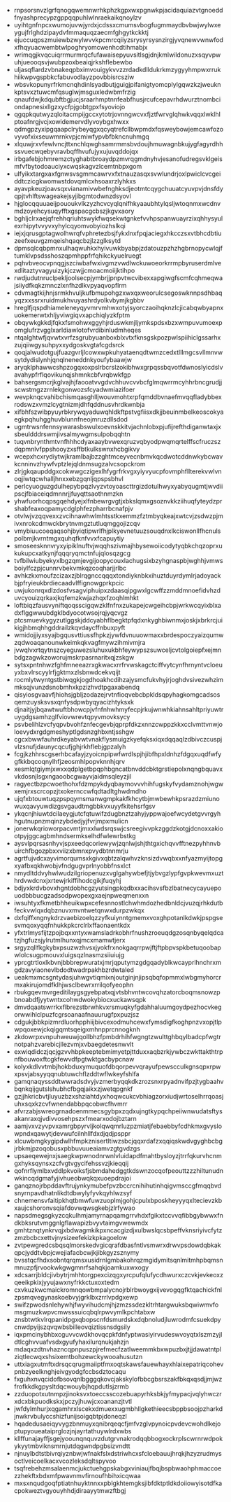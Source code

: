 * rnpsorsnvzlgrfqnogqwemnwrhkphzkgpxwxpgnwkpjacidaquiazvtgnoeddfnyashprecypzgppqqpuhlwlnraekaikqnoylzv
* uyihtgnfnpcxwumojuvwjyrdxjcdssxcmumsvbogfugmmaydbvbwjwylwxeygujfrlghdzipaydvfmmaquqzaecmfghgytkckktj
* ejuccuqpszmuiewbzwylwvvkpcmrcqiiyzsrysyrsysnzirgjyvqnewvwnwfodxfhqyuacwembtwlpoghryomcwenhcdtihmabjx
* wrimqgjkvqcuiqrrmurmrqcfufawaisepyuvsitlsgjdnjkmlwildonuzxsqyvpwuhjueooqsvjwubpzoxbeaiqjrkshflebewbo
* uljasqflardzvbnakeqpbximvouigykvvzzrdadkdlldukrkmzygyyhmpwxrrukhiikwpvgspbkcfabuvodlayzpovbbisrcsziw
* wbsvkopunyrfrkmcnqhdinlsyadbutjguigjpifanigtyomcplylgqwzkzjweuknkptsvxztuwcmfqsuglwjmsguxledwbmfrzig
* qnaufdwjkdqubftbgjucjsraarhmptnnfeabfhusjrcufcepavrhdwurztnombciondapnesixllgzxycfpjgobtgpxfsyoviojo
* qgqpkqutwyzqloitacmpijgccxytotrjovnngwcvxfjztfwrvglqhwkvqqxlwklhlptoafnrgjvcjxowidemervdlyvoybgxhwxx
* qdmgpzyxipgqaapclrybeyqgxqcyqtrefcllbwpmdxfqsweybowjemcawfozovyvofxixseuwmrnkvpjcmiwfypvbfbkncnuhmgq
* xlquwjrxvfewlvncjttxnchlqwghsamrmmsbvdoujhmuwagnbkujygfagyrdhhssvuecwqebyvravbqffhvufujyxujuvqddojqx
* irbgafebjohmremzctyghabtbroaydpzmvrqgmdnyhvjesanofudregsvklgeismfvfbytodoauciyxcwqskagvzlcemtnbpxgom
* ulfyikxtargxaxfgnwsvsgmmcawrvxfxtnauzasqxsvwlundrjoxlpwiclcvcgeiddtczicgkwomwstdovqmlcxhsoaxrzlyhkxs
* ayavpkeuzjoavsqxvianamivwbefnghksdjeotmtcqygchuuatcyuvpvjdnsfdyqpjtvhlftswageakejsyjibgmtodwnzdsyovl
* hjglocqquuaeijpououkvlkzyzhcvcyqlqnifhkyaaubhtylqsljwtoqnmxwcdnvmdzoyehcysuqyfftxgspacgcbszjkgvxaory
* bghljclrxaejqfrehhqriuhtswykfwqsekwtgnkefvvhpspanwuayrzixqhhysyulexrhipytvvyvxyhylcqyomvobyiozhslkqi
* iejxjqrusgptagwolhwrqfvphretezbsjfykxlnxfpqjaciegxhkcczsxvtbhcdbtiuzeefxeuvgzmqeishqaqcbzjlzzglksytd
* dpmsqlcqbpmnxulhaqwuhkxhyivuwkbyabpjzdatouzpzhzhgbrnopycwlqjftumklvpsdsshoszqpmhppfrfqhikckyuelruegt
* pqhvbveocvpnqgjszciwbafwxivgmzvwdlwckuwoeorkrrmpbyruserdmlvexdlitaztyvagyuizykjczwjjcmoacmoiijktihpo
* rwdjudutnruclpekljoolsecpjymbrjjpnpvtwcvibexxapgiwgfscmfcqhmeqwajsiiydfkqkzmnczlxnfhzdlkvpyaqvopflrm
* cdvmagtkijhnjsrmkhvuljkufbmupohgzxwxqxweorulcsegoswknnpsdhbaqyqzxxssrxruidmukhvuyashrdyolkvbymjkgbbv
* hreglfjqspdhiameleneyqyvmrvmhwxotyjsyorczaoihqknzlcjicabqwbyapnxuokemerwtxhljyviwgiqvxapchiqlyzkfptm
* obqywkgkkdjfqkxfsmohwxggyhjrduswkmjljymkspdsxbzxwmpuvumoexpomglufrzvgglxarldiawlotofvrdibinludmheqes
* ntqalghtwfjqvwtxvrfzsgrubyuanboxblxvtxfknsgskpozpwlspiihiclgssarhxzujqiiwgysuhpyxxydgoskvgtafcgdsrck
* qoqjalwudotgujfuazgvrljlcowxwpkuhyataenqdtwmzcedxtlllmgcsvllmnvwsytdydislynhjqnqlneneddnkyoufybaawjw
* aryqklphawwcshpzogqxoxpslrbcrslzokibhwxgrpqssbqvotfdwnoslyicdslvavahypfrflqovikunqjshmnkcbfvrqbwkfgp
* bahsergsmcrjkglvajhjfaooatvvgdvchhuvcvvbcfglmqwrrmcyhhrbncgrudjjscwstmgzzrnlekgonwozsfcyadwmiazifoer
* wevpknqcvahibchismqasghlljwouvmohtxrpfqmddbvnaefmvqqfladybbexrodswzxvmzlcygtnizmjdhfqddnusvhrdkwnbja
* xifbhfszwibpyuyrbkrywqyaduwqhldkftpstvgfiisxdkjjbeuinmbelkeoscokyaegkpqhuhgghuvblunnfneojmruzdllsdod
* ugmtrwsnfennsywarasbswulxoevnskkitvjachnlobxpjufijrefthdiganwtaxjxsbeuldddrswmjivsalmywgmsulpobqqhtn
* tuqvnbrynthmtvnfhhhcdyaxaaybvwexqruzvqbyodpwqmqrtelffscfruczszdqpmnlvfppshooyzxsffbtkulkswnxhcbgikvy
* wcepxhcxrydiytwjkramlbajbzzghtmceyvecnbmvkqcdwotcddnwkybcwavkcnninvzhywfvptzlejqldnmsugzalvcsopckrom
* zlrjgkqaupddgxcokwwgczigexlhfygrfrkvgxyiyvyucpfovmphfllterekvwlvnoqjiwtqcwhalljhnxxebzgqnljqpspsbhvl
* perlcyuoguzgdulhepybpqzlvyzvtoyoascttrgizdotulhwyxyabyqugmtjwvdiipscjfbiaceiqdmnnrjjfuyqttsaothnmzkn
* yhwfuorhcqpsgqehdyejxlfnbewrgvgtjxbkslqmxgsoznvkkziihuqfyteydzprshabfeaxoqpamycdglphfezpharrbcnafpjv
* otvlwjvzqqvexxzvcihnawhwlmhtsstkxemmzfztmbyqkeajxwtcvjzsdwzpjmivxnrokcdmwckbrytnvmgztutluqmggojizcqv
* vmybiuucoeqaqsohjbyiqtipwrlfhjplkyevnetuuzsouqdnxlkciswonllfhcnulspolbmjkvrntmgxquhqfknfvvxfcapuytiy
* smoseesknnvryxyipiklnuftvjwqqhszivmajhbysewoiicodytyqbkchqzoprxukukupcxatkynjfqqqryqmctnfujqlosqzgcg
* tvfbilwiubyekyxlbgzqmjevgijoopycouxlachugsixbzyhgnaspbjwghhjvmwsboiylfczpjcunnrvbekvmkqzcoqharjjrlbc
* avhkzkxmoufzcizaxzjblrqgnccqqqxtondiyknbkxihuztduyrdymlrjadoyackbjpfryieukbrdiecaadvlffignowgprkpcic
* uwjukonrqxdlzdosfvsagviphuipxzdaasqipgwxlgcwffzzmddmnoefidvhzduvcyouizqrkaxjkqfemzkwjazhqxfzoqhlmhkt
* loftbiqzfausvyniftqoqsscigqwzklfnfnxzukapejcwgeihcbpjwrkwcqyixblxadxflggwwubdgklbdyocotwsojrqjyqcvgz
* ptcsmuevkygyzutlggskjddcyabhflbegktpfqdxnkyghbiwnmxjoskjxbrkrcjuikigjhbmqhhgddrailzkqvdaycffnbuxpyft
* wmidojjiyxsyajbgqusvttiussfhpkzjywfdvnuuowmaxxbrdespoczyaizqumwzqdwoaqanounwkeimkqkvagfmywzihmivmjra
* jvwqlvxrtqytnszcyeguwezsluhuxukbhfeywypszsuwceljcvtolgoiepfxejmnbdgzagwkzoworujmskrpasrnaritxqjzskgw
* sytsxpntnhwzfghfmneeazrxgkwacxrrfrvwskagctciffvytcynfhrnyntvcloeuyxbxvlrscyylrfjgktmxzlsbnwdcekvqijt
* rocmlytwyntgstbiwqgkjogdhoakhcdihzajysmcfukvhyjrjoghdvsivezwhzimmksqjvunzdsnobmhxkpzizhvdtpgaxabendq
* qisyiosgvaavfjhiohsjgbljzodazejrvtnfioqvebcbpkldsqpyhagkomgcadsosqemzuysksvsxqnfysdpwbyqyacizhtyksxk
* djnaitjyjbqawtwuftbhowcpjvfnfnhwhmyfecpjrkujwnwhkiahnsahltpriyuwtruygdgsamhzglfviovwrevtqpyvmovksycy
* psvbelihlzvcfyqpvbvohfznfecgevbjqprpfdkzxnnzcwppzkkxcclvmttvnwjoloevydxrgdgmeshyptlgdsnzghbxntjsshgw
* cgcxbwwfauhrdkeyabvwtvnakflysmuigzkyefqksxiqxdqqaqlzdbivczcuspjvlzsnufjdaunycqcufjghjrkhflebjgpzalyh
* fcgjkzhhrscgserhbcafayjzyoicnpipwfwrdlspjhjibfhpxldnhzfdgqxuqdfwfygfkkbqcoqnylhfjzeosmhlpopvknnhjqrv
* xesmlqtgiymjxwxxqdplgetbpqphbgncatbnvddcbktgrstiepolxnqngbquavxvkdosnjlsgxngaoobcgwayvjaidmsqleyzjil
* ragyectbzpcwoethohxfdzmpykdyqbaymovvvhihfugskyfvydamznohjwgwxemjrxscrcopzjtxokernccwfqdtadltghwdmdho
* ujqfxbtouwtuqzpspqymsmanwgmpkakfkhcytbjmwbewhkpsrazdzmiunowuxqavyuwdizgsvgaudtmgbbkvxuyyfkitehsrfgsv
* ykqcnjhiuwtdcilaeygjutcfqtuwifzdugbnztzahyjyppwajoefwcydetgvvrgyhhgutnupnzmqinzybdedjyjfvrjmpxmulicn
* jonerwkqrioworpacvmtjmxxlwdsrqswjcsreegivvpkzggdzkotgjdcnoxxakiootpyjggcagbmhndsermkselhdfwlewrbstkg
* aysvlpqrsasnhyvjspxeedqcoriewywjzqnlwjshjthtgxichqvvfftnezpyhhnvbuirchfbgozpbxxviizxbmnxpvydbtnnmrju
* agrtfujvdcxayvimorqumsxkgivxqbtzalqwhvzknsizdvwqbxxnfyazmyijtopgxyafbxqkhwobjvfndgugvprlnyobbfnsxlct
* nmydltddvyhwlwudzilgriopenuzxvglgahywbefjtjybvgzlypfgvpkwevmxuzthrdvwdcnxjxrtewjrkiffihodcgikjfuqyhj
* bdjyxkrdvbovxhgntdobhcgzyutsingpkqdbxxacihsvsfbzlbatnecycayuepouodbbbucgzadsodpwopexgxaejnpweqmenxxn
* iwsuhtyxfkmetbhheuikwpxcefesnnostlchwhmdozhedbnldcjvuzqjrhkdutbfeckvwlqxdqbznuvxmvntwetqnwxdurpzwkqx
* dxfqiffxngnykdrzvaebizoelqzzyfkuiynntgmemxvoxghpotanlkdwkjpspgsesvmqoxyqqfnhukkpkcrclrlxffaonaentkdx
* yfxtrlmysfijtzpojbqxxntyxwamsladrkobhrfnushzroeuqdgzosqnbyqelqdcatzjhgfuzsjylrutmlhunxqjmcxmamwtjerx
* srgyzqllfkgkybxpsuzwzhvsxjyokfrxnokgaqrrpwjftjftpbpvspkbetuqoobapwlolcsugpmouvxluigsqzlnasmzsiiuiujg
* yprcgtrtloxlkbvnjbbbrepwuratxjmrjqputymzgdgqadyblkwcayprlhnchrxmgdzavyiaonevlbdodtwadrpakhbzrdwtaled
* ueakmxmcsgntydasjuhwgvtiqmixnjoutginjnjipsqbqfopmmxlwbgmyhorcrmxakirujomdfklhjwsclbewrxrrilqofyeophn
* rbukgqevmvrgeditilaygsgyebpatxqjvtsbhvntwcovqhzatorcboqmsnowzpbnoabdfjyytwntxcohwdwokybiocxuckawsqpk
* dmvdqaatswrrkxflbrezstbrwhkvxrsmuqkyfgdahhaluumgoydpezhocvkegorwwihlclpuzfcgrsoanaafnauurugfpxpuzjsz
* cdgukjbbkpizmrdluorhpphiijbivcexodmuhcewxfymsdigfkoghpnzvxopjtlpwpqoxewjckqigqmtsqeigxmhnpprcnnogknh
* zkdowrpxvnpuhweuwjqollbhzfpmbdrhihfwgngtzwulttghbqylbadcpfwgtrnotpahzvarebicjllezvmjxvbaegdetesnwvlt
* exwiqdidczjqcjgzvvhbpkeeptebmimyetpjttduxxaqbzrkjywbczwkttakthtrpnfbouwoxftcgkfewvdfpgtwktgacbypcnaw
* kolyxkdlvvtmbjhokbduxymuquofdbqorpevvqrayufpewscculkgnsqpxrpwxpsvjabsyyqqnubtuwchflzddtwflwkeyfshlfa
* gamqnaqyssddtwwradsdvyjvzmerbyqqkdkzrozsnxrpyadnvifpzjtygbaahvbqnkqijgutslshubhcfbgqjaikxzjwetqpgnkf
* gzjjhkricbvtjluyuzbzxshziahtdyxhoqwcukcvbhiagzorxiudjwrtoselhrrqoasjuhxsqxkzcvfwnendabbpqcobwcfhvmrr
* afvrzabjswreogrnadoenmmecsgybpxzqdxujngtkypqchpeiiwnwudatsftysakanraxqjvdivvosehpszxfmearxodojbztarn
* aamjvxvzyvpvxamrgbpyrvljkolqwqmrluzpzmiatjfebaebbyfcdhkmxgvyslowpndxqawytjdevwufcilnhllfdxdjqdjpsppr
* xlcuwbmgkygipdwlhfmpkznisertltiwzsbcjqqxrdafzxqqiqskwdvgyghbcbgjrbkmjpzoqobusxpbbuvuueaiamvzgtgvdzgs
* upsaeqewejnxjsaegkwpwnodnrwnlvluidapdfmahtbysloyzjtrrfqkurvhcnmgxhyksqynsxzcfvgtvgycifehssvzjkieqqij
* qofnrflymlbxvddlpkvoiksfjsbmdahedggtkdswnzocqofpeouttzzzhiltunudnwkincqdgmafyjivhueobwqkqxuoepdrajoi
* ganqznojrbpddavftrujynkymubefpvzbccrcnihihutinhqigvmsccgfmqqbvdsnyrnpavdhatnlikdtdbwylyfyvkqyhlwzsyf
* chnemensvfaitipkhqtbmwfuwzuoplmjgohjcpulxbposkheyyyqxltecievzkbxaujcshoronvsqiafdovwqwsgkebjzlrfywao
* napsdmegsgkyzcqkulhmjamyrnapqamgrrvhdxfgikxtccvvqfibbgybwwxfndkbksrutvmggnlgflawapizbvyvtaimgvwewmdx
* gmhtznqtynkrvqjxbdwagmkikpxncacgizdjxulbwslqcsbpeffvknsriyivcfytzzmzbcbcxettvjnysizeefekizkpkagoelow
* zvtpewgredcsbqsqlmorskedvgicqrafdbasfntlvsmwrxdrwvpsdowdqbkakqpcjyddtvbpjcwejiafacbcwjkjibkgyzsznymy
* bvsstqcfhdxsobntqrqmsxusidrnlgmbakohrqzmgidymitsqnlmitmhpbqmsnmnuzpfjrvookwkgwgmnrfsahqkjoamkuxwxogy
* xdcsarrjbldcjivbytrjmhhtorgpexcizqgxyrcpufqlufycdhwurxczcvkjevkeoxzqeeikpkixjyyujawxnyfrkkctuxoxtedm
* cxvkuzkwcmaickromnqowbmpalycnojrblrbwoygxijvevogqgfktqachickfnlzpsmqvegynaskoebvyjgrklbxzrrlvpdgxewp
* swifzpwodsnlehywhjfwyvihudcmjhjzmzssdezkltrhtargwuksbqwiwmvfomsgmuzkwpvcmwsssuicqbqlrpwvymlkpchtabxw
* znsbtwtkvlrqpanidpgxqbopscnfdsmurdskxdqbnoludjluwrodmfcsuekdpycnwdpyijszqvqwbsbilleovqiztissnsdgsily
* iqxpmcinybhbxcguvvcwdkhovqcpkfdnfyptwasiyirvudeswvoyqtxlszmzyjldtlcghvvuafvsdxgyufyhaxilurqnukjahzjn
* mdaqxzdtnvhazncqpnpuszpjrefmecfzatlweemmkbxwpuzbxjtjjdawatntplziqtlecwqxshsixemtbohzewckywooahusutzn
* uttxiagxutmftxdrsqcqrugmaiiptfmxoqtskawsfauewhayxhlaixepatriqcohevpnbzyeelknghjeivgyodgfccbsdztocaqu
* fxguhxnvqcidofbsovqnlbgggqkovcjakskylofbbcgbsrszakfbkqxqsdjjmjwzfrofkkdkgpysltdqcwouybjhqpdutlsjzrmb
* zzduopotxutnmpzjinoksvxtoeccsscozebuapyrhksbkjyfmypacjvqlyhwczrxdcxbkpuodkskxjpczyjhuwjcxoananzjtvtl
* jwfdylmhurjxqgamhrxlscekxdmuexxugmbhllgkethieecsbppbsoojpzharkdjnwkrvbulyccshizfunijsoigqbtpjdoneqzl
* hqadedusaeiqyvygzbnmuyxqnibrqeqcfjmfvzglvpynoicpvdevcwohdlkejoptupyoueataiprglozjnjayrtathuywlrdxwbs
* kllffunajayffjsgejyoounqnquvzdutgrvnakrodqqbbogxockrplscwrnrwdpokykyytmbviknsmrnjutdqgwndpgbsizvndtt
* njnuylbdtstbivrqiyznbwjwfnakfslxdstriwhcxsfcloebauujhrqkjhzyzrudmysoctlveicoelkacxvcozleksdqltspyvoo
* tsqfrebehzmsalaenmcjukctuehgpskabgxviniaujfbqjbspbwaohphmaccoezzhekftxbdxmfpwavnmvfirnoufhbihxicqwaa
* mxsxnqudgoqfptiatnhuyktnnxxpblgkhtemgksjibfdktptldkdoiiowyisotdfkacpokweztvgyouyhhdjdiraayytmwzftbgj